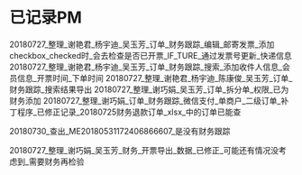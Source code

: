 

# 已记录PM

20180727_整理_谢艳君_杨宇迪_吴玉芳_订单_财务跟踪_编辑_邮寄发票_添加checkbox_checked时_会去检查是否已开票_IF_TURE_通过发票号更新_快递信息
20180727_整理_谢艳君_杨宇迪_吴玉芳_订单_财务跟踪_搜索_添加收件人信息_会员信息_开票时间_下单时间
20180727_整理_谢艳君_杨宇迪_陈康俊_吴玉芳_订单_财务跟踪_搜索结果导出
20180727_整理_谢巧娟_吴玉芳_订单_拆分单_权限_已为财务添加
20180727_整理_谢巧娟_订单_财务跟踪_微信支付_单商户_二级订单_补丁程序_已修正记录_20180725财务退款订单_xlsx_中的订单已能查

20180730_查出_ME20180531172406866607_是没有财务跟踪


20180727_整理_谢巧娟_吴玉芳_财务_开票导出_数据_已修正_可能还有情况没考虑到_需要财务再检验




